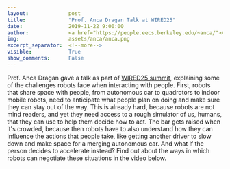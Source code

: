 ```yaml
---
layout:             post
title:              "Prof. Anca Dragan Talk at WIRED25"
date:               2019-11-22 9:00:00
author:             <a href="https://people.eecs.berkeley.edu/~anca/">Anca Dragan</a>
img:                assets/anca/anca.png
excerpt_separator:  <!--more-->
visible:            True
show_comments:      False
---
```


Prof. Anca Dragan gave a talk as part of [WIRED25 summit][1], explaining some
of the challenges robots face when interacting with people. First, robots that
share space with people, from autonomous car to quadrotors to indoor mobile
robots, need to anticipate what people plan on doing and make sure they can
stay out of the way. This is already hard, because robots are not mind readers,
and yet they need access to a rough simulator of us, humans, that they can use
to help them decide how to act. The bar gets raised when it's crowded, because
then robots have to also understand how they can influence the actions that
people take, like getting another driver to slow down and make space for a
merging autonomous car. And what if the person decides to accelerate instead?
Find out about the ways in which robots can negotiate these situations in the
video below.

<script async src="//player-backend.cnevids.com/script/video/5dc47ca038d069131ef16a09.js?iu=/3379/conde.wired/partner"></script>

<!--more-->

[1]:https://xp.wired.com/
